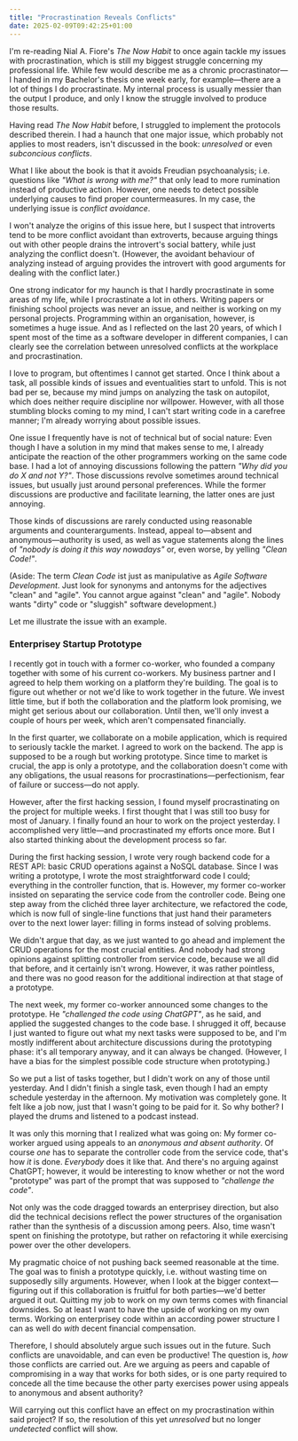 ```yaml
---
title: "Procrastination Reveals Conflicts"
date: 2025-02-09T09:42:25+01:00
---
```


I'm re-reading Nial A. Fiore's _The Now Habit_ to once again tackle my issues
with procrastination, which is still my biggest struggle concerning my
professional life. While few would describe me as a chronic procrastinator—I
handed in my Bachelor's thesis one week early, for example—there are a lot of
things I do procrastinate. My internal process is usually messier than the
output I produce, and only I know the struggle involved to produce those
results.

Having read _The Now Habit_ before, I struggled to implement the protocols
described therein. I had a haunch that one major issue, which probably not
applies to most readers, isn't discussed in the book: _unresolved_ or even
_subconcious conflicts_.

What I like about the book is that it avoids Freudian psychoanalysis; i.e.
questions like _"What is wrong with me?"_ that only lead to more rumination
instead of productive action. However, one needs to detect possible underlying
causes to find proper countermeasures. In my case, the underlying issue is
_conflict avoidance_. 

I won't analyze the origins of this issue here, but I suspect that introverts
tend to be more conflict avoidant than extroverts, because arguing things out
with other people drains the introvert's social battery, while just analyzing
the conflict doesn't. (However, the avoidant behaviour of analyzing instead of
arguing provides the introvert with good arguments for dealing with the
conflict later.)

One strong indicator for my haunch is that I hardly procrastinate in some areas
of my life, while I procrastinate a lot in others. Writing papers or finishing
school projects was never an issue, and neither is working on my personal
projects. Programming within an organisation, however, is sometimes a huge
issue. And as I reflected on the last 20 years, of which I spent most of the
time as a software developer in different companies, I can clearly see the
correlation between unresolved conflicts at the workplace and procrastination.

I love to program, but oftentimes I cannot get started. Once I think about a
task, all possible kinds of issues and eventualities start to unfold. This is
not bad per se, because my mind jumps on analyzing the task on autopilot, which
does neither require discipline nor willpower. However, with all those
stumbling blocks coming to my mind, I can't start writing code in a carefree
manner; I'm already worrying about possible issues.

One issue I frequently have is not of technical but of social nature: Even
though I have a solution in my mind that makes sense to me, I already
anticipate the reaction of the other programmers working on the same code base.
I had a lot of annoying discussions following the pattern _"Why did you do X
and not Y?"_. Those discussions revolve sometimes around technical issues, but
usually just around personal preferences. While the former discussions are
productive and facilitate learning, the latter ones are just annoying.

Those kinds of discussions are rarely conducted using reasonable arguments and
counterarguments. Instead, appeal to—absent and anonymous—authority is used, as
well as vague statements along the lines of _"nobody is doing it this way
nowadays"_ or, even worse, by yelling _"Clean Code!"_.

(Aside: The term _Clean Code_ ist just as manipulative as _Agile Software
Development_. Just look for synonyms and antonyms for the adjectives "clean"
and "agile". You cannot argue against "clean" and "agile". Nobody wants "dirty"
code or "sluggish" software development.)

Let me illustrate the issue with an example.

### Enterprisey Startup Prototype

I recently got in touch with a former co-worker, who founded a company together
with some of his current co-workers. My business partner and I agreed to help
them working on a platform they're building. The goal is to figure out whether
or not we'd like to work together in the future. We invest little time, but if
both the collaboration and the platform look promising, we might get serious
about our collaboration. Until then, we'll only invest a couple of hours per
week, which aren't compensated financially.

In the first quarter, we collaborate on a mobile application, which is required
to seriously tackle the market. I agreed to work on the backend. The app is
supposed to be a rough but working prototype. Since time to market is crucial,
the app is only a prototype, and the collaboration doesn't come with any
obligations, the usual reasons for procrastinations—perfectionism, fear of
failure or success—do not apply.

However, after the first hacking session, I found myself procrastinating on the
project for multiple weeks. I first thought that I was still too busy for most
of January. I finally found an hour to work on the project yesterday. I
accomplished very little—and procrastinated my efforts once more. But I also
started thinking about the development process so far.

During the first hacking session, I wrote very rough backend code for a REST
API: basic CRUD operations against a NoSQL database. Since I was writing a
prototype, I wrote the most straightforward code I could; everything in the
controller function, that is. However, my former co-worker insisted on
separating the service code from the controller code. Being one step away from
the clichéd three layer architecture, we refactored the code, which is now full
of single-line functions that just hand their parameters over to the next lower
layer: filling in forms instead of solving problems.

We didn't argue that day, as we just wanted to go ahead and implement the CRUD
operations for the most crucial entities. And nobody had strong opinions
against splitting controller from service code, because we all did that before,
and it certainly isn't wrong. However, it was rather pointless, and there was
no good reason for the additional indirection at that stage of a prototype.

The next week, my former co-worker announced some changes to the prototype. He
_"challenged the code using ChatGPT"_, as he said, and applied the suggested
changes to the code base. I shrugged it off, because I just wanted to figure
out what my next tasks were supposed to be, and I'm mostly indifferent about
architecture discussions during the prototyping phase: it's all temporary
anyway, and it can always be changed. (However, I have a bias for the simplest
possible code structure when prototyping.)

So we put a list of tasks together, but I didn't work on any of those until
yesterday. And I didn't finish a single task, even though I had an empty
schedule yesterday in the afternoon. My motivation was completely gone. It felt
like a job now, just that I wasn't going to be paid for it. So why bother? I
played the drums and listened to a podcast instead.

It was only this morning that I realized what was going on: My former co-worker
argued using appeals to an _anonymous and absent authority_. Of course _one_
has to separate the controller code from the service code, that's how _it_ is
done. _Everybody_ does it like that. And there's no arguing against ChatGPT;
however, it would be interesting to know whether or not the word "prototype"
was part of the prompt that was supposed to _"challenge the code"_.

Not only was the code dragged towards an enterprisey direction, but also did
the technical decisions reflect the power structures of the organisation rather
than the synthesis of a discussion among peers. Also, time wasn't spent on
finishing the prototype, but rather on refactoring it while exercising power
over the other developers.

My pragmatic choice of not pushing back seemed reasonable at the time. The goal
was to finish a prototype quickly, i.e. without wasting time on supposedly silly
arguments. However, when I look at the bigger context—figuring out if this
collaboration is fruitful for both parties—we'd better argued it out. Quitting
my job to work on my own terms comes with financial downsides. So at least I
want to have the upside of working on my own terms. Working on enterprisey code
within an according power structure I can as well do _with_ decent financial
compensation.

Therefore, I should absolutely argue such issues out in the future. Such
conflicts are unavoidable, and can even be productive! The question is, _how_
those conflicts are carried out. Are we arguing as peers and capable of
compromising in a way that works for both sides, or is one party required to
concede all the time because the other party exercises power using appeals to
anonymous and absent authority?

Will carrying out this conflict have an effect on my procrastination within
said project? If so, the resolution of this yet _unresolved_ but no longer
_undetected_ conflict will show.

